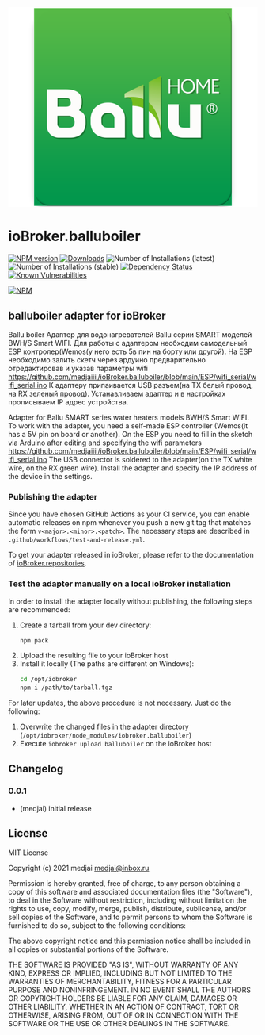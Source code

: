 ![Logo](admin/balluboiler.png)
# ioBroker.balluboiler

[![NPM version](http://img.shields.io/npm/v/iobroker.balluboiler.svg)](https://www.npmjs.com/package/iobroker.balluboiler)
[![Downloads](https://img.shields.io/npm/dm/iobroker.balluboiler.svg)](https://www.npmjs.com/package/iobroker.balluboiler)
![Number of Installations (latest)](http://iobroker.live/badges/balluboiler-installed.svg)
![Number of Installations (stable)](http://iobroker.live/badges/balluboiler-stable.svg)
[![Dependency Status](https://img.shields.io/david/medjaiiii/iobroker.balluboiler.svg)](https://david-dm.org/medjaiiii/iobroker.balluboiler)
[![Known Vulnerabilities](https://snyk.io/test/github/medjaiiii/ioBroker.balluboiler/badge.svg)](https://snyk.io/test/github/medjaiiii/ioBroker.balluboiler)

[![NPM](https://nodei.co/npm/iobroker.balluboiler.png?downloads=true)](https://nodei.co/npm/iobroker.balluboiler/)

## balluboiler adapter for ioBroker

Ballu boiler
Адаптер для водонагревателей Ballu серии SMART моделей BWH/S Smart WIFI.
Для работы с адаптером необходим самодельный ESP контролер(Wemos(у него есть 5в пин на борту или другой).
На ESP необходимо залить скетч через ардуино предварительно отредактировав и указав параметры wifi https://github.com/medjaiiii/ioBroker.balluboiler/blob/main/ESP/wifi_serial/wifi_serial.ino
К адаптеру припаивается USB разъем(на TX белый провод, на RX зеленый провод). 
Устанавливаем адаптер и в настройках прописываем IP адрес устройства.

Adapter for Ballu SMART series water heaters models BWH/S Smart WIFI.
To work with the adapter, you need a self-made ESP controller (Wemos(it has a 5V pin on board or another).
On the ESP you need to fill in the sketch via Arduino after editing and specifying the wifi parameters https://github.com/medjaiiii/ioBroker.balluboiler/blob/main/ESP/wifi_serial/wifi_serial.ino
The USB connector is soldered to the adapter(on the TX white wire, on the RX green wire).
Install the adapter and specify the IP address of the device in the settings.


### Publishing the adapter
Since you have chosen GitHub Actions as your CI service, you can 
enable automatic releases on npm whenever you push a new git tag that matches the form 
`v<major>.<minor>.<patch>`. The necessary steps are described in `.github/workflows/test-and-release.yml`.

To get your adapter released in ioBroker, please refer to the documentation 
of [ioBroker.repositories](https://github.com/ioBroker/ioBroker.repositories#requirements-for-adapter-to-get-added-to-the-latest-repository).

### Test the adapter manually on a local ioBroker installation
In order to install the adapter locally without publishing, the following steps are recommended:
1. Create a tarball from your dev directory:  
    ```bash
    npm pack
    ```
1. Upload the resulting file to your ioBroker host
1. Install it locally (The paths are different on Windows):
    ```bash
    cd /opt/iobroker
    npm i /path/to/tarball.tgz
    ```

For later updates, the above procedure is not necessary. Just do the following:
1. Overwrite the changed files in the adapter directory (`/opt/iobroker/node_modules/iobroker.balluboiler`)
1. Execute `iobroker upload balluboiler` on the ioBroker host

## Changelog

### 0.0.1
* (medjai) initial release

## License
MIT License

Copyright (c) 2021 medjai <medjai@inbox.ru>

Permission is hereby granted, free of charge, to any person obtaining a copy
of this software and associated documentation files (the "Software"), to deal
in the Software without restriction, including without limitation the rights
to use, copy, modify, merge, publish, distribute, sublicense, and/or sell
copies of the Software, and to permit persons to whom the Software is
furnished to do so, subject to the following conditions:

The above copyright notice and this permission notice shall be included in all
copies or substantial portions of the Software.

THE SOFTWARE IS PROVIDED "AS IS", WITHOUT WARRANTY OF ANY KIND, EXPRESS OR
IMPLIED, INCLUDING BUT NOT LIMITED TO THE WARRANTIES OF MERCHANTABILITY,
FITNESS FOR A PARTICULAR PURPOSE AND NONINFRINGEMENT. IN NO EVENT SHALL THE
AUTHORS OR COPYRIGHT HOLDERS BE LIABLE FOR ANY CLAIM, DAMAGES OR OTHER
LIABILITY, WHETHER IN AN ACTION OF CONTRACT, TORT OR OTHERWISE, ARISING FROM,
OUT OF OR IN CONNECTION WITH THE SOFTWARE OR THE USE OR OTHER DEALINGS IN THE
SOFTWARE.